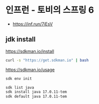 
# 인프런 - 토비의 스프링 6

- https://inf.run/7iEsV

## jdk install

https://sdkman.io/install
```bash
curl -s "https://get.sdkman.io" | bash
```

https://sdkman.io/usage

```bash
sdk env init

sdk list java
sdk install java 17.0.11-tem
sdk default java 17.0.11-tem
```
